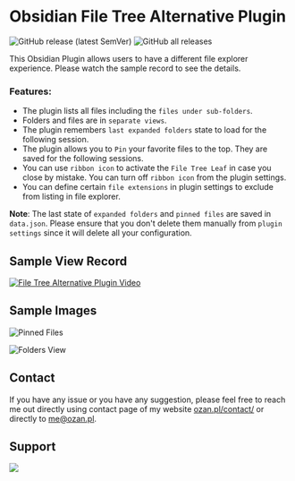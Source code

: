 # Obsidian File Tree Alternative Plugin

![GitHub release (latest SemVer)](https://img.shields.io/github/v/release/ozntel/file-tree-alternative?style=for-the-badge)
![GitHub all releases](https://img.shields.io/github/downloads/ozntel/file-tree-alternative/total?style=for-the-badge)

This Obsidian Plugin allows users to have a different file explorer experience.
Please watch the sample record to see the details.

### Features: 

 - The plugin lists all files including the `files under sub-folders`.
 - Folders and files are in `separate views`.
 - The plugin remembers `last expanded folders` state to load for the following session.
 - The plugin allows you to `Pin` your favorite files to the top. They are saved for the following sessions.
 - You can use `ribbon icon` to activate the `File Tree Leaf` in case you close by mistake. You can turn off `ribbon icon` from the plugin settings.
 - You can define certain `file extensions` in plugin settings to exclude from listing in file explorer.

 **Note**: The last state of `expanded folders` and `pinned files` are saved in `data.json`. Please ensure that you don't delete them manually from `plugin settings` since it will delete all your configuration.

## Sample View Record

[![File Tree Alternative Plugin Video](https://github.com/ozntel/file-tree-alternative/raw/main/images/obsidian-plugin.png)](https://www.youtube.com/watch?v=25crdxtyENA)

## Sample Images

![Pinned Files](https://github.com/ozntel/file-tree-alternative/raw/main/images/files-pinned.png)

![Folders View](https://github.com/ozntel/file-tree-alternative/raw/main/images/folders-view.png)

## Contact

If you have any issue or you have any suggestion, please feel free to reach me out directly using contact page of my website [ozan.pl/contact/](https://www.ozan.pl/contact/) or directly to <me@ozan.pl>.

## Support

<a href="https://www.buymeacoffee.com/ozante">
    <img src="https://img.buymeacoffee.com/button-api/?text=Buy me a coffee&emoji=&slug=ozante&button_colour=FFDD00&font_colour=000000&font_family=Cookie&outline_colour=000000&coffee_colour=ffffff" style="max-width: 40%">
</a>
